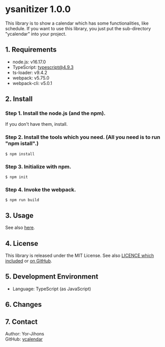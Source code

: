 # ysanitizer 1.0.0

This library is to show a calendar which has some functionalities, like schedule.
If you want to use this library, you just put the sub-directory "ycalendar" into your project.

## 1. Requirements

- node.js: v16.17.0
- TypeScript: typescript@4.9.3
- ts-loader: v9.4.2
- webpack: v5.75.0
- webpack-cli: v5.0.1

## 2. Install

### Step 1. Install the node.js (and the npm).

If you don't have them, install.

### Step 2. Install the tools which you need. (All you need is to run "npm istall".)

```
$ npm install
```

### Step 3. Initialize with npm.

```
$ npm init
```

### Step 4. Invoke the webpack.

```
$ npm run build
```


## 3. Usage

See also [here](./ysanitizer/README.md).

## 4. License

This library is released under the MIT License. See also [LICENCE which included](./LICENSE) or [on GitHub](https://github.com/Yor-Jihons/ysanitizer/blob/main/ysanitizer/LICENSE).

## 5. Development Environment

- Language: TypeScript (as JavaScript)

## 6. Changes


## 7. Contact

Author: Yor-Jihons  
GitHub: [ycalendar](https://github.com/Yor-Jihons/ysanitizer)  
